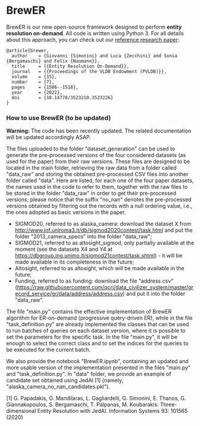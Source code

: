 # BrewER

BrewER is our new open-source framework designed to perform <b>entity resolution on-demand</b>. All code is written using Python 3. For all details about this approach, you can check out our <a href="https://doi.org/10.14778/3523210.3523226">reference research paper</a>:

    @article{brewer,
      author    = {Giovanni {Simonini} and Luca {Zecchini} and Sonia {Bergamaschi} and Felix {Naumann}},
      title     = {{Entity Resolution On-Demand}},
      journal   = {{Proceedings of the VLDB Endowment (PVLDB)}},
      volume    = {15},
      number    = {7},
      pages     = {1506--1518},
      year      = {2022},
      doi       = {10.14778/3523210.3523226}
    }

### How to use BrewER (to be updated)

<b>Warning:</b> The code has been recently updated. The related documentation will be updated accordingly ASAP.

The files uploaded to the folder "dataset_generation" can be used to generate the pre-processed versions of the four considered datasets (as used for the paper) from their raw versions. These files are designed to be located in the main folder, retrieving the raw data from a folder called "data_raw" and storing the obtained pre-processed CSV files into another folder called "data".
Here are listed, for each one of the four paper datasets, the names used in the code to refer to them, together with the raw files to be stored in the folder "data_raw" in order to get their pre-processed versions; please notice that the suffix "no_nan" denotes the pre-processed versions obtained by filtering out the records with a null ordering value, i.e., the ones adopted as basic versions in the paper.
- SIGMOD20, referred to as alaska_camera: download the dataset X from http://www.inf.uniroma3.it/db/sigmod2020contest/task.html and put the folder "2013_camera_specs" into the folder "data_raw";
- SIGMOD21, referred to as altosight_sigmod, only partially available at the moment (see the datasets X4 and Y4 at https://dbgroup.ing.unimo.it/sigmod21contest/task.shtml) - it will be made available in its completeness in the future;
- Altosight, referred to as altosight, which will be made available in the future;
- Funding, referred to as funding: download the file "address.csv" (https://raw.githubusercontent.com/qcri/data_civilizer_system/master/grecord_service/gr/data/address/address.csv) and put it into the folder "data_raw".

The file "main.py" contains the effective implementation of BrewER algorithm for ER-on-demand (progressive query-driven ER), while in the file "task_definition.py" are already implemented the classes that can be used to run batches of queries on each dataset version, where it is possible to set the parameters for the specific task. In the file "main.py", it will be enough to select the correct class and to set the indices for the queries to be executed for the current batch.

We also provide the notebook "BrewER.ipynb", containing an updated and more usable version of the implementation presented in the files "main.py" and "task_definition.py".
In "data" folder, we provide an example of candidate set obtained using JedAI [1] (namely, "alaska_camera_no_nan_candidates.pkl").

[1] G. Papadakis, G. Mandilaras, L. Gagliardelli, G. Simonini, E. Thanos, G. Giannakopoulos, S. Bergamaschi, T. Palpanas, M. Koubarakis: Three-dimensional Entity Resolution with JedAI. Information Systems 93: 101565 (2020)
